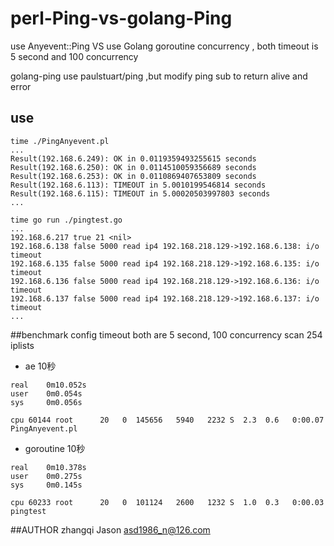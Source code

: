 # perl-Ping-vs-golang-Ping
use Anyevent::Ping VS use Golang goroutine concurrency , both timeout is 5 second and 100 concurrency

golang-ping use paulstuart/ping ,but modify ping sub to return alive and error

## use
```
time ./PingAnyevent.pl 
...
Result(192.168.6.249): OK in 0.0119359493255615 seconds
Result(192.168.6.250): OK in 0.0114510059356689 seconds
Result(192.168.6.253): OK in 0.0110869407653809 seconds
Result(192.168.6.113): TIMEOUT in 5.0010199546814 seconds
Result(192.168.6.115): TIMEOUT in 5.00020503997803 seconds
...

time go run ./pingtest.go
...
192.168.6.217 true 21 <nil>
192.168.6.138 false 5000 read ip4 192.168.218.129->192.168.6.138: i/o timeout
192.168.6.135 false 5000 read ip4 192.168.218.129->192.168.6.135: i/o timeout
192.168.6.136 false 5000 read ip4 192.168.218.129->192.168.6.136: i/o timeout
192.168.6.137 false 5000 read ip4 192.168.218.129->192.168.6.137: i/o timeout
...
```

##benchmark
config timeout both are 5 second, 100 concurrency scan 254 iplists 

- ae 10秒
```
real    0m10.052s
user    0m0.054s
sys     0m0.056s

cpu 60144 root      20   0  145656   5940   2232 S  2.3  0.6   0:00.07 PingAnyevent.pl 
```

- goroutine 10秒 
```
real    0m10.378s
user    0m0.275s
sys     0m0.145s

cpu 60233 root      20   0  101124   2600   1232 S  1.0  0.3   0:00.03 pingtest   
```

##AUTHOR
zhangqi Jason asd1986_n@126.com
